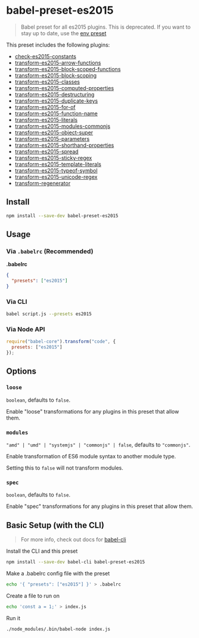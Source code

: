 # babel-preset-es2015

> Babel preset for all es2015 plugins.
> This is deprecated. If you want to stay up to date, use the [env preset](https://www.npmjs.com/package/babel-preset-env)

This preset includes the following plugins:

- [check-es2015-constants](https://www.npmjs.com/package/babel-plugin-check-es2015-constants/)
- [transform-es2015-arrow-functions](https://www.npmjs.com/package/babel-plugin-transform-es2015-arrow-functions/)
- [transform-es2015-block-scoped-functions](https://www.npmjs.com/package/babel-plugin-transform-es2015-block-scoped-functions/)
- [transform-es2015-block-scoping](https://www.npmjs.com/package/babel-plugin-transform-es2015-block-scoping/)
- [transform-es2015-classes](https://www.npmjs.com/package/babel-plugin-transform-es2015-classes/)
- [transform-es2015-computed-properties](https://www.npmjs.com/package/babel-plugin-transform-es2015-computed-properties/)
- [transform-es2015-destructuring](https://www.npmjs.com/package/babel-plugin-transform-es2015-destructuring/)
- [transform-es2015-duplicate-keys](https://www.npmjs.com/package/babel-plugin-transform-es2015-duplicate-keys/) 
- [transform-es2015-for-of](https://www.npmjs.com/package/babel-plugin-transform-es2015-for-of/)
- [transform-es2015-function-name](https://www.npmjs.com/package/babel-plugin-transform-es2015-function-name/)
- [transform-es2015-literals](https://www.npmjs.com/package/babel-plugin-transform-es2015-literals/)
- [transform-es2015-modules-commonjs](https://www.npmjs.com/package/babel-plugin-transform-es2015-modules-commonjs/)
- [transform-es2015-object-super](https://www.npmjs.com/package/babel-plugin-transform-es2015-object-super/)
- [transform-es2015-parameters](https://www.npmjs.com/package/babel-plugin-transform-es2015-parameters/)
- [transform-es2015-shorthand-properties](https://www.npmjs.com/package/babel-plugin-transform-es2015-shorthand-properties/)
- [transform-es2015-spread](https://www.npmjs.com/package/babel-plugin-transform-es2015-spread/)
- [transform-es2015-sticky-regex](https://www.npmjs.com/package/babel-plugin-transform-es2015-sticky-regex/)
- [transform-es2015-template-literals](https://www.npmjs.com/package/babel-plugin-transform-es2015-template-literals/)
- [transform-es2015-typeof-symbol](https://www.npmjs.com/package/babel-plugin-transform-es2015-typeof-symbol/)
- [transform-es2015-unicode-regex](https://www.npmjs.com/package/babel-plugin-transform-es2015-unicode-regex/)
- [transform-regenerator](https://www.npmjs.com/package/babel-plugin-transform-regenerator/)

## Install

```sh
npm install --save-dev babel-preset-es2015
```

## Usage

### Via `.babelrc` (Recommended)

**.babelrc**

```json
{
  "presets": ["es2015"]
}
```

### Via CLI

```sh
babel script.js --presets es2015
```

### Via Node API

```javascript
require("babel-core").transform("code", {
  presets: ["es2015"]
});
```

## Options

### `loose`

`boolean`, defaults to `false`.

Enable "loose" transformations for any plugins in this preset that allow them.

### `modules`

`"amd" | "umd" | "systemjs" | "commonjs" | false`, defaults to `"commonjs"`.

Enable transformation of ES6 module syntax to another module type.

Setting this to `false` will not transform modules.

### `spec`

`boolean`, defaults to `false`.

Enable "spec" transformations for any plugins in this preset that allow them.

## Basic Setup (with the CLI)

> For more info, check out docs for [babel-cli](https://www.npmjs.com/package/babel-cli)

Install the CLI and this preset

```sh
npm install --save-dev babel-cli babel-preset-es2015
```

Make a .babelrc config file with the preset

```sh
echo '{ "presets": ["es2015"] }' > .babelrc
```

Create a file to run on

```sh
echo 'const a = 1;' > index.js
```

Run it

```sh
./node_modules/.bin/babel-node index.js
```
